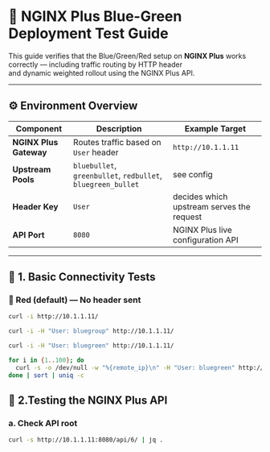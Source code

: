 # 🧪 NGINX Plus Blue-Green Deployment Test Guide

This guide verifies that the Blue/Green/Red setup on **NGINX Plus** works correctly — including traffic routing by HTTP header  
and dynamic weighted rollout using the NGINX Plus API.

---

## ⚙️ Environment Overview

| Component | Description | Example Target |
|------------|--------------|----------------|
| **NGINX Plus Gateway** | Routes traffic based on `User` header | `http://10.1.1.11` |
| **Upstream Pools** | `bluebullet`, `greenbullet`, `redbullet`, `bluegreen_bullet` | see config |
| **Header Key** | `User` | decides which upstream serves the request |
| **API Port** | `8080` | NGINX Plus live configuration API |

---

## 🧭 1. Basic Connectivity Tests

### 🔴 Red (default) — No header sent

```bash
curl -i http://10.1.1.11/

curl -i -H "User: bluegroup" http://10.1.1.11/

curl -i -H "User: bluegreen" http://10.1.1.11/

for i in {1..100}; do
  curl -s -o /dev/null -w "%{remote_ip}\n" -H "User: bluegreen" http://10.1.1.11/
done | sort | uniq -c
```

## 🧭 2.Testing the NGINX Plus API

### a. Check API root
```bash
curl -s http://10.1.1.11:8080/api/6/ | jq .
```

